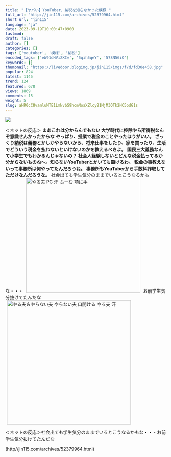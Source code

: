```yaml
---
title: "【ヤバい】YouTuber、納税を知らなかった模様 "
full_url: "http://jin115.com/archives/52379964.html"
short_url: "jin115"
language: "ja"
date: 2023-09-19T10:00:47+0900
lastmod: 
draft: false
author: []
categories: []
tags: ['youtuber', '模様', '納税']
encoded_tags: ['eW91dHViZXI=', '5qih5qeY', '57SN56iO']
keywords: []
thumbnail: "https://livedoor.blogimg.jp/jin115/imgs/f/d/fd30e458.jpg"
popular: 824
latest: 1145
trend: 124
featured: 678
views: 1869
comments: 15
weight: 5
slug: aHR0cC8vamluMTE1LmNvbS9hcmNoaXZlcy81MjM3OTk2NC5odG1s
---
```


![](https://livedoor.blogimg.jp/jin115/imgs/f/d/fd30e458.jpg)

<div><a name='more'></a> ＜ネットの反応＞ <b>まあこれは分からんでもない 大学時代に控除やら所得税なんぞ意識せんかったからな</b> <b>やっぱり、授業で税金のことやったほうがいい。 ざっくり納税は義務とかしかやらないから、将来仕事をしたり、家を買ったり、生活でどういう税金を払わないといけないのかを教えるべきよ。</b> <b>国民三大義務なんて小学生でもわかるんじゃないの？</b> <b>社会人経験しないとどんな税金払ってるか分からないものね〜。知らないYouTuberとかいても頷けるわ。</b> <b>税金の事教えないって事務所は何やってたんだろうね。 事務所もYouTuberから手数料詐取してただけなんだろうな。</b> 社会出ても学生気分のままでいるとこうなるかもな・・・ <img src='https//livedoor.blogimg.jp/jin115/imgs/2/0/20ed31b5.gif' alt='やる夫 PC 汗 ふーむ 顎に手' width='358' border='0' hspace='5' class='pict'> お前学生気分抜けてたんだな <img src='https//livedoor.blogimg.jp/jin115/imgs/c/b/cb5fa39f.gif' alt='やる夫＆やらない夫 やらない夫 口開ける やる夫 汗' width='388' border='0' hspace='5' class='pict'> <p>＜ネットの反応＞社会出ても学生気分のままでいるとこうなるかもな・・・お前学生気分抜けてたんだな</p></div>

(http//jin115.com/archives/52379964.html)
